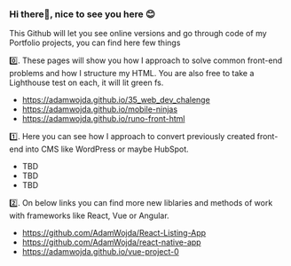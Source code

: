 ### Hi there👋, nice to see you here 😊

This Github will let you see online versions and go through code of my Portfolio projects, you can find here few things

0️⃣. These pages will show you how I approach to solve common front-end problems and how I structure my HTML. You are also free to take a Lighthouse test on each, it will lit green fs.

- https://adamwojda.github.io/35_web_dev_chalenge
- https://adamwojda.github.io/mobile-ninjas
- https://adamwojda.github.io/runo-front-html

1️⃣. Here you can see how I approach to convert previously created front-end into CMS like WordPress or maybe HubSpot.

- TBD
- TBD
- TBD

2️⃣. On below links you can find more new liblaries and methods of work with frameworks like React, Vue or Angular.

- https://github.com/AdamWojda/React-Listing-App
- https://github.com/AdamWojda/react-native-app
- https://adamwojda.github.io/vue-project-0

